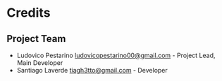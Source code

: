 # Credits
## Project Team
- Ludovico Pestarino <ludovicopestarino00@gmail.com> - Project Lead, Main Developer
- Santiago Laverde <tiagh3tto@gmail.com> - Developer

